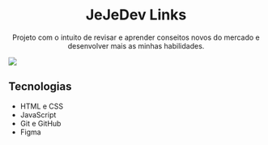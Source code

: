 <h1 align="center"> JeJeDev Links</h1>
<p align="center">
Projeto com o intuito de revisar e aprender conseitos novos do mercado e desenvolver mais as minhas habilidades.<br/>
</p>
<img src="https://github.com/user-attachments/assets/e4a88ef7-a50c-48be-9cd0-0f77ea11066d"/>

## Tecnologias 
- HTML e CSS
- JavaScript
- Git e GitHub
- Figma
